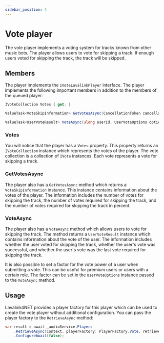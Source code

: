 ```yaml
---
sidebar_position: 4
---
```


# Vote player

The vote player implements a voting system for tracks known from other music bots. The player allows users to vote for skipping a track. If enough users voted for skipping the track, the track will be skipped.

## Members

The player implements the `IVoteLavalinkPlayer` interface. The player implements the following important members in addition to the members of the queued player:

```csharp
IVoteCollection Votes { get; }

ValueTask<VoteSkipInformation> GetVotesAsync(CancellationToken cancellationToken = default);

ValueTask<UserVoteResult> VoteAsync(ulong userId, UserVoteOptions options, CancellationToken cancellationToken = default);
```

### Votes

You will notice that the player has a `Votes` property. This property returns an `IVoteCollection` instance which represents the votes of the player. The vote collection is a collection of `IVote` instances. Each vote represents a vote for skipping a track.

### GetVotesAsync

The player also has a `GetVotesAsync` method which returns a `VoteSkipInformation` instance. This instance contains information about the votes of the player. The information includes the number of votes for skipping the track, the number of votes required for skipping the track, and the number of votes required for skipping the track in percent.

### VoteAsync

The player also has a `VoteAsync` method which allows users to vote for skipping the track. The method returns a `UserVoteResult` instance which contains information about the vote of the user. The information includes whether the user voted for skipping the track, whether the user's vote was successful, and whether the user's vote was the last vote required for skipping the track.

It is also possible to set a factor for the vote power of a user when submitting a vote. This can be useful for premium users or users with a certain role. The factor can be set in the `UserVoteOptions` instance passed to the `VoteAsync` method.

## Usage

Lavalink4NET provides a player factory for this player which can be used to create the vote player without additional configuration. You can pass the player factory to the `RetrieveAsync` method:

```csharp
var result = await _audioService.Players
    .RetrieveAsync(Context, playerFactory: PlayerFactory.Vote, retrieveOptions)
    .ConfigureAwait(false);
```
